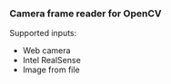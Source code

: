 ### Camera frame reader for OpenCV
Supported inputs:
* Web camera
* Intel RealSense
* Image from file
